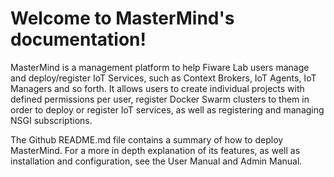 Welcome to MasterMind's documentation!
==========================================

MasterMind is a management platform to help Fiware Lab users manage and deploy/register IoT Services, such as Context Brokers, IoT Agents, IoT Managers and so forth. It allows users to create individual projects with defined permissions per user, register Docker Swarm clusters to them in order to deploy or register IoT services, as well as registering and managing NSGI subscriptions.

The Github README.md file contains a summary of how to deploy MasterMind. For a more in depth explanation of its features, as well as installation and configuration, see the User Manual and Admin Manual.
